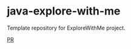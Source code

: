 # java-explore-with-me
Template repository for ExploreWithMe project.

[PR](https://github.com/agubinskiy/java-explore-with-me/pull/3)
